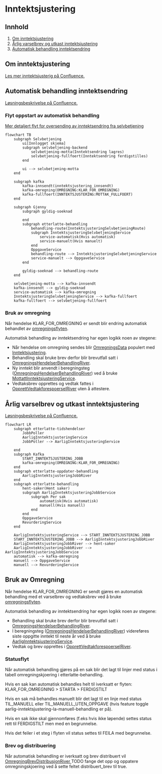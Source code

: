 # Inntektsjustering

## Innhold

1. [Om inntektsjustering](#om-inntektsjustering)
2. [Årlig varselbrev og utkast inntektsjustering](#årlig-varselbrev-og-utkast-inntektsjustering)
3. [Automatisk behandling inntektsendring](#automatisk-behandling-inntektsendring)

## Om inntektsjustering

[Les mer inntektsjusterig på Confluence.](https://confluence.adeo.no/display/TE/Inntektsjustering)

## Automatisk behandling inntektsendring

[Løsningsbeskrivelse på Confluence.](https://confluence.adeo.no/display/TE/Automatisk+behandling+av+inntektjustering)

### Flyt oppstart av automatisk behandling

[Mer detaljert flyt for oversending av inntektsendring fra selvbetjening](https://github.com/navikt/pensjon-etterlatte/tree/main/apps/selvbetjening-backend)

```mermaid
flowchart TB
    subgraph Selvbetjening
        ui[Innlogget skjema]
        subgraph selvbetjening-backend
            selvbetjening-motta(Inntektsendring lagres)
            selvbetjening-fullfoert(Inntektsendring ferdigstilles)
        end

        ui --> selvbetjening-motta
    end

    subgraph kafka
        kafka-innsendt(inntektsjustering_innsendt)
        kafka-omregning(OMREGNING:KLAR_FOR_OMREGNING)
        kafka-fullfoert(INNTEKTSJUSTERING:MOTTAK_FULLFOERT)
    end

    subgraph Gjenny
        subgraph gyldig-soeknad

        end
        subgraph etterlatte-behandling
            behandling-route(InntektsjusteringSelvbetjeningRoute)
            subgraph InntektsjusteringSelvbetjeningService
                service-automatisk(Hvis automatisk)
                service-manuelt(Hvis manuelt)
            end
            OppgaveService
            behandling-route --> InntektsjusteringSelvbetjeningService
            service-manuelt --> OppgaveService
        end

        gyldig-soeknad --> behandling-route
    end

    selvbetjening-motta --> kafka-innsendt
    kafka-innsendt --> gyldig-soeknad
    service-automatisk --> kafka-omregning
    InntektsjusteringSelvbetjeningService --> kafka-fullfoert
    kafka-fullfoert --> selvbetjening-fullfoert

```

### Bruk av omregning

Når hendelse KLAR_FOR_OMREGNING er sendt blir endring automatisk behandlet
av [omregningsflyten](../etterlatte-omregning-model/README.md).

Automatisk behandling av inntektsendring har egen logikk noen av stegene:

* Når hendelse om omregning sendes
  blir [OmregningsData](../etterlatte-omregning-model/src/main/kotlin/omregning/Omregning.kt)
  populert
  med [Inntektsjustering](./src/main/kotlin/no.nav.etterlatte.libs.inntektsjustering/MottattInntektsjustering.kt).
* Behandling skal bruke brev derfor blir brevutfall satt
  i [OmregningsHendelserBehandlingRiver](../../apps/etterlatte-oppdater-behandling/src/main/kotlin/regulering/OmregningsHendelserBehandlingRiver.kt).
* Ny inntekt blir anvendt i
  beregningsteg ([OmregningsHendelserBehandlingRiver](../../apps/etterlatte-beregning-kafka/src/main/kotlin/no/nav/etterlatte/beregningkafka/OmregningHendelserBeregningRiver.kt))
  ved å
  bruke [MottattInntektsjusteringService](../../apps/etterlatte-beregning/src/main/kotlin/avkorting/MottattInntektsjusteringService.kt).
* Vedtaksbrev opprettes og vedtak fattes
  i [OpprettVedtakforespoerselRiver](../../apps/etterlatte-vedtaksvurdering-kafka/src/main/kotlin/no/nav/etterlatte/regulering/OpprettVedtakforespoerselRiver.kt)
  uten å attestere.

## Årlig varselbrev og utkast inntektsjustering

[Løsningsbeskrivelse på Confluence.](https://confluence.adeo.no/pages/viewpage.action?pageId=641029651)

```mermaid
flowchart LR
    subgraph etterlatte-tidshendelser
        JobbPoller
        AarligInntektsjusteringService
        JobbPoller --> AarligInntektsjusteringService

    end
    subgraph Kafka
        START_INNTEKTSJUSTERING_JOBB
        kafka-omregning(OMREGNING:KLAR_FOR_OMREGNING)
    end
    subgraph etterlatte-oppdater-behandling
        AarligInntektsjusteringJobbRiver
    end
    subgraph etterlatte-behandling
        hent-saker(Hent saker)
        subgraph AarligInntektsjusteringJobbService
            subgraph Per sak
                automatisk(Hvis automatisk)
                manuell(Hvis manuell)
            end
        end
        OppgaveService
        RevurderingService
    end

    AarligInntektsjusteringService --> START_INNTEKTSJUSTERING_JOBB
    START_INNTEKTSJUSTERING_JOBB --> AarligInntektsjusteringJobbRiver
    AarligInntektsjusteringJobbRiver --> hent-saker
    AarligInntektsjusteringJobbRiver --> AarligInntektsjusteringJobbService
    automatisk --> kafka-omregning
    manuell --> OppgaveService
    manuell --> RevurderingService
```

## Bruk av Omregning

Når hendelse KLAR_FOR_OMREGNING er sendt gjøres en automatisk behandling med et varselbrev og vedtaksbrev
ved å bruke [omregningsflyten](../etterlatte-omregning-model/README.md).

Automatisk behandling av inntektsendring har egen logikk noen av stegene:

* Behandling skal bruke brev derfor blir brevutfall satt
  i [OmregningsHendelserBehandlingRiver](../../apps/etterlatte-oppdater-behandling/src/main/kotlin/regulering/OmregningsHendelserBehandlingRiver.kt).
* I
  beregningsteg ([OmregningsHendelserBehandlingRiver](../../apps/etterlatte-beregning-kafka/src/main/kotlin/no/nav/etterlatte/beregningkafka/OmregningHendelserBeregningRiver.kt))
  videreføres siste oppgitte inntekt til neste år ved å
  bruke [AarligInntektsjusteringService](../../apps/etterlatte-beregning/src/main/kotlin/avkorting/AarligInntektsjusteringService.kt).
* Vedtak og brev opprettes
  i [OpprettVedtakforespoerselRiver](../../apps/etterlatte-vedtaksvurdering-kafka/src/main/kotlin/no/nav/etterlatte/regulering/OpprettVedtakforespoerselRiver.kt).

### Statusflyt

Når automatisk behandling gjøres på en sak blir det lagt til linjer med status i tabell omregningskjoering i
etterlatte-behandling.

Hvis en sak kan automatisk behandles helt til iverksatt er flyten: KLAR_FOR_OMREGNING > STARTA  > FERDIGSTILT

Hvis en sak må behandles manuelt blir det lagt til en linje med status TIL_MANUELL eller TIL_MANUELL_UTEN_OPPGAVE (hvis
feature toggle aarlig-inntektsjustering-la-manuell-behandling er på).

Hvis en sak ikke skal gjennomføres (f.eks hvis ikke løpende) settes status rett til FERDIGSTILT men med en begrunnelse.

Hvis det feiler i et steg i flyten vil status settes til FEILA med begrunnelse.

### Brev og distribuering

Når automatisk behandling er iverksatt og brev distribuert vil [OmregningBrevDistribusjonRiver ]()TODO fange det opp
og oppatere omregningskjoering ved å sette feltet distribuert_brev til true.
